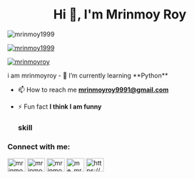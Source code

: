 <h1 align="center">Hi 👋, I'm Mrinmoy Roy</h1>
<p align="left"> <img src="https://komarev.com/ghpvc/?username=mrinmoy1999&label=Profile%20views&color=0e75b6&style=flat" alt="mrinmoy1999" /> </p>

<p align="left"> <a href="https://github.com/ryo-ma/github-profile-trophy"><img src="https://github-profile-trophy.vercel.app/?username=mrinmoy1999" alt="mrinmoy1999" /></a> </p>

<p align="left"> <a href="https://twitter.com/mrinmoyroy" target="blank"><img src="https://img.shields.io/twitter/follow/mrinmoyroy?logo=twitter&style=for-the-badge" alt="mrinmoyroy" /></a> </p>
 i am mrinmoyroy
- 🌱 I’m currently learning **Python**

- 📫 How to reach me **mrinmoyroy9991@gmail.com**

- ⚡ Fun fact **I think I am funny**
  <h3 align="left">skill</h3>

<h3 align="left">Connect with me:</h3>
<p align="left">
<a href="https://twitter.com/mrinmoyroy" target="blank"><img align="center" src="https://raw.githubusercontent.com/rahuldkjain/github-profile-readme-generator/master/src/images/icons/Social/twitter.svg" alt="mrinmoyroy" height="30" width="40" /></a>
<a href="https://linkedin.com/in/mrinmoy roy" target="blank"><img align="center" src="https://raw.githubusercontent.com/rahuldkjain/github-profile-readme-generator/master/src/images/icons/Social/linked-in-alt.svg" alt="mrinmoy roy" height="30" width="40" /></a>
<a href="https://fb.com/mrinmoy roy" target="blank"><img align="center" src="https://raw.githubusercontent.com/rahuldkjain/github-profile-readme-generator/master/src/images/icons/Social/facebook.svg" alt="mrinmoy roy" height="30" width="40" /></a>
<a href="https://instagram.com/me_mrinmoyroy" target="blank"><img align="center" src="https://raw.githubusercontent.com/rahuldkjain/github-profile-readme-generator/master/src/images/icons/Social/instagram.svg" alt="me_mrinmoyroy" height="30" width="40" /></a>
<a href="https://discord.gg/https://discord.gg/KVuJnX8p" target="blank"><img align="center" src="https://raw.githubusercontent.com/rahuldkjain/github-profile-readme-generator/master/src/images/icons/Social/discord.svg" alt="https://discord.gg/KVuJnX8p" height="30" width="40" /></a>
</p>

